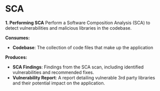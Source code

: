 # SCA

**1. Performing SCA**
Perform a Software Composition Analysis (SCA) to detect vulnerabilities and malicious libraries in the codebase.


**Consumes:**

* **Codebase**: The collection of code files that make up the application

**Produces:**

* **SCA Findings**: Findings from the SCA scan, including identified vulnerabilities and recommended fixes.
* **Vulnerability Report**: A report detailing vulnerable 3rd party libraries and their potential impact on the application.
